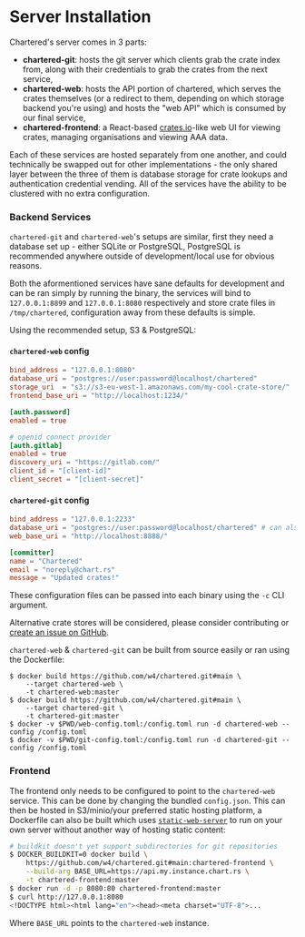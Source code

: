# Server Installation

Chartered's server comes in 3 parts:

- **chartered-git**: hosts the git server which clients grab the crate index from, along with
  their credentials to grab the crates from the next service,
- **chartered-web**: hosts the API portion of chartered, which serves the crates themselves
  (or a redirect to them, depending on which storage backend you're using) and hosts the "web
  API" which is consumed by our final service,
- **chartered-frontend**: a React-based [crates.io](https://crates.io/)-like web UI for viewing
  crates, managing organisations and viewing AAA data.

Each of these services are hosted separately from one another, and could technically be swapped
out for other implementations - the only shared layer between the three of them is database
storage for crate lookups and authentication credential vending. All of the services have the
ability to be clustered with no extra configuration.

### Backend Services

`chartered-git` and `chartered-web`'s setups are similar, first they need a database set up -
either SQLite or PostgreSQL, PostgreSQL is recommended anywhere outside of development/local
use for obvious reasons.

Both the aformentioned services have sane defaults for development and can be ran simply by
running the binary, the services will bind to `127.0.0.1:8899` and `127.0.0.1:8080` respectively
and store crate files in `/tmp/chartered`, configuration away from these defaults is simple.

Using the recommended setup, S3 & PostgreSQL:


#### `chartered-web` config

```toml
bind_address = "127.0.0.1:8080"
database_uri = "postgres://user:password@localhost/chartered"
storage_uri  = "s3://s3-eu-west-1.amazonaws.com/my-cool-crate-store/"
frontend_base_uri = "http://localhost:1234/"

[auth.password]
enabled = true

# openid connect provider
[auth.gitlab]
enabled = true
discovery_uri = "https://gitlab.com/"
client_id = "[client-id]"
client_secret = "[client-secret]"
```

#### `chartered-git` config

```toml
bind_address = "127.0.0.1:2233"
database_uri = "postgres://user:password@localhost/chartered" # can also be `sqlite://`
web_base_uri = "http://localhost:8888/"

[committer]
name = "Chartered"
email = "noreply@chart.rs"
message = "Updated crates!"
```

These configuration files can be passed into each binary using the `-c` CLI argument.

Alternative crate stores will be considered, please consider contributing or
[create an issue on GitHub][gh-issue]. <span style="color: transparent;">MySQL support, however, is a no-go.</span>

`chartered-web` & `chartered-git` can be built from source easily or ran using the
Dockerfile:

```
$ docker build https://github.com/w4/chartered.git#main \
    --target chartered-web \
    -t chartered-web:master
$ docker build https://github.com/w4/chartered.git#main \
    --target chartered-git \
    -t chartered-git:master
$ docker -v $PWD/web-config.toml:/config.toml run -d chartered-web --config /config.toml
$ docker -v $PWD/git-config.toml:/config.toml run -d chartered-git --config /config.toml
```

[gh-issue]: https://github.com/w4/chartered/issues

### Frontend

The frontend only needs to be configured to point to the `chartered-web` service. This can be
done by changing the bundled `config.json`. This can then be hosted in S3/minio/your preferred
static hosting platform, a Dockerfile can also be built which uses [`static-web-server`][sws]
to run on your own server without another way of hosting static content:

```sh
# buildkit doesn't yet support subdirectories for git repositories
$ DOCKER_BUILDKIT=0 docker build \
    https://github.com/w4/chartered.git#main:chartered-frontend \
    --build-arg BASE_URL=https://api.my.instance.chart.rs \
    -t chartered-frontend:master
$ docker run -d -p 8080:80 chartered-frontend:master
$ curl http://127.0.0.1:8080
<!DOCTYPE html><html lang="en"><head><meta charset="UTF-8">...
```

Where `BASE_URL` points to the `chartered-web` instance.

[sws]: https://github.com/joseluisq/static-web-server
